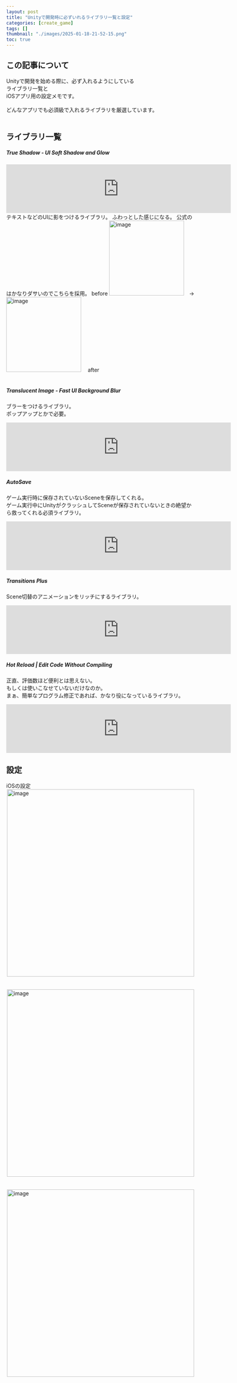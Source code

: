 ```yaml
---
layout: post
title: "Unityで開発時に必ずいれるライブラリ一覧と設定"
categories: [create_game]
tags: []
thumbnail: "./images/2025-01-18-21-52-15.png"
toc: true
---
```

  
## この記事について
Unityで開発を始める際に、必ず入れるようにしている  
ライブラリ一覧と  
iOSアプリ用の設定メモです。  
<br>
どんなアプリでも必須級で入れるライブラリを厳選しています。  
<br>

## ライブラリ一覧

##### True Shadow - UI Soft Shadow and Glow
  
<iframe src="https://assetstore.unity.com/linkmaker/embed/package/205220/widget-wide?aid=1100liUFe" style="width:600px; height:130px; border:0px;"></iframe>  
テキストなどのUIに影をつけるライブラリ。  
ふわっとした感じになる。  
公式のはかなりダサいのでこちらを採用。  
before
<img src="{{ './images/2025-01-20-14-16-08.png' }}" alt="image" width="200" style="margin: auto;" />　→　
<img src="{{ './images/2025-01-20-14-16-26.png' }}" alt="image" width="200" style="margin: auto;" />　
after  
<br>
  


<br>

##### Translucent Image - Fast UI Background Blur
ブラーをつけるライブラリ。  
ポップアップとかで必要。  
<iframe src="https://assetstore.unity.com/linkmaker/embed/package/78464/widget-wide?aid=1100liUFe" style="width:600px; height:130px; border:0px;"></iframe>
<br>

##### AutoSave
ゲーム実行時に保存されていないSceneを保存してくれる。  
ゲーム実行中にUnityがクラッシュしてSceneが保存されていないときの絶望から救ってくれる必須ライブラリ。  
<iframe src="https://assetstore.unity.com/linkmaker/embed/package/43605/widget-wide?aid=1100liUFe" style="width:600px; height:130px; border:0px;"></iframe>  
<br>

##### Transitions Plus
Scene切替のアニメーションをリッチにするライブラリ。  
<iframe src="https://assetstore.unity.com/linkmaker/embed/package/266067/widget-wide?aid=1100liUFe" style="width:600px; height:130px; border:0px;"></iframe>  
<br>

##### Hot Reload | Edit Code Without Compiling
正直、評価数ほど便利とは思えない。  
もしくは使いこなせていないだけなのか。  
まぁ、簡単なプログラム修正であれば、かなり役になっているライブラリ。  
<iframe src="https://assetstore.unity.com/linkmaker/embed/package/254358/widget-wide?aid=1100liUFe" style="width:600px; height:130px; border:0px;"></iframe>  
<br>

## 設定
iOSの設定
<img src="{{ './images/2025-01-19-18-30-07.png' }}" alt="image" width="500" style="display: block; margin: auto;"/>  
<br>
<img src="{{ './images/2025-01-19-18-27-49.png' }}" alt="image" width="500" style="display: block; margin: auto;"/>  
<br>
<img src="{{ './images/2025-01-19-18-26-31.png' }}" alt="image" width="500" style="display: block; margin: auto;"/>  
<br>

